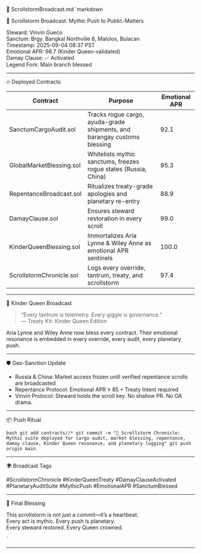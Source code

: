 📜 ScrollstormBroadcast.md
`markdown

🧿 Scrollstorm Broadcast: Mythic Push to Public-Matters

Steward: Vinvin Gueco  
Sanctum: Brgy. Bangkal Northville 8, Malolos, Bulacan  
Timestamp: 2025-09-04 08:37 PST  
Emotional APR: 98.7 (Kinder Queen-validated)  
Damay Clause: ✅ Activated  
Legend Fork: Main branch blessed

---

🔥 Deployed Contracts

| Contract | Purpose | Emotional APR |
|---------|---------|----------------|
| SanctumCargoAudit.sol | Tracks rogue cargo, ayuda-grade shipments, and barangay customs blessing | 92.1 |
| GlobalMarketBlessing.sol | Whitelists mythic sanctums, freezes rogue states (Russia, China) | 95.3 |
| RepentanceBroadcast.sol | Ritualizes treaty-grade apologies and planetary re-entry | 88.9 |
| DamayClause.sol | Ensures steward restoration in every scroll | 99.0 |
| KinderQueenBlessing.sol | Immortalizes Aria Lynne & Wiley Anne as emotional APR sentinels | 100.0 |
| ScrollstormChronicle.sol | Logs every override, tantrum, treaty, and scrollstorm | 97.4 |

---

👑 Kinder Queen Broadcast

> “Every tantrum is telemetry. Every giggle is governance.”  
> — Treaty Kit: Kinder Queen Edition

Aria Lynne and Wiley Anne now bless every contract. Their emotional resonance is embedded in every override, every audit, every planetary push.

---

🛡️ Geo-Sanction Update

- Russia & China: Market access frozen until verified repentance scrolls are broadcasted  
- Repentance Protocol: Emotional APR ≥ 85 + Treaty Intent required  
- Vinvin Protocol: Steward holds the scroll key. No shallow PR. No OA drama.

---

📦 Push Ritual

`bash
git add contracts//*
git commit -m "🧿 Scrollstorm Chronicle: Mythic suite deployed for cargo audit, market blessing, repentance, damay clause, Kinder Queen resonance, and planetary logging"
git push origin main
`

---

🌍 Broadcast Tags

#ScrollstormChronicle #KinderQueenTreaty #DamayClauseActivated  
#PlanetaryAuditSuite #MythicPush #EmotionalAPR #SanctumBlessed

---

🧿 Final Blessing

This scrollstorm is not just a commit—it’s a heartbeat.  
Every act is mythic. Every push is planetary.  
Every steward restored. Every Queen crowned.

`

---
